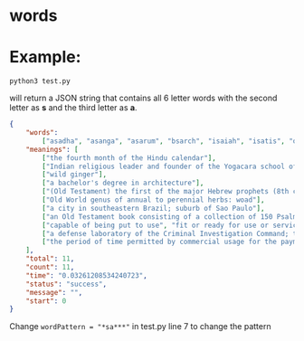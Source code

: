 # words

Example:
========

`python3 test.py`

will return a JSON string that contains all 6 letter words with the second letter as **s** and the third letter as **a**.

```json
{
    "words":
        ["asadha", "asanga", "asarum", "bsarch", "isaiah", "isatis", "osasco", "psalms", "usable", "usacil", "usance"],
    "meanings": [
        ["the fourth month of the Hindu calendar"],
        ["Indian religious leader and founder of the Yogacara school of Buddhism in India (4th century)"],
        ["wild ginger"],
        ["a bachelor's degree in architecture"],
        ["(Old Testament) the first of the major Hebrew prophets (8th century BC)", "an Old Testament book consisting of Isaiah's prophecies"],
        ["Old World genus of annual to perennial herbs: woad"],
        ["a city in southeastern Brazil; suburb of Sao Paulo"],
        ["an Old Testament book consisting of a collection of 150 Psalms"],
        ["capable of being put to use", "fit or ready for use or service", "convenient for use or disposal"],
        ["a defense laboratory of the Criminal Investigation Command; the United States Army's primary forensic laboratory in support of criminal intelligence"],
        ["the period of time permitted by commercial usage for the payment of a bill of exchange (especially a foreign bill of exchange)", "(economics) the utilization of economic goods to satisfy needs or in manufacturing", "accepted or habitual practice"]
    ],
    "total": 11,
    "count": 11,
    "time": "0.03261208534240723",
    "status": "success",
    "message": "",
    "start": 0
}
```

Change `wordPattern = "*sa***"` in test.py line 7 to change the pattern
